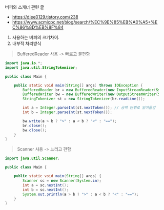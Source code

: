 버퍼와 스캐너 관련 글   
- https://dlee0129.tistory.com/238
- https://www.acmicpc.net/blog/search/%EC%9E%85%EB%A0%A5+%EC%86%8D%EB%8F%84

1. 사용하는 버퍼의 크기차이.
2. 내부적 처리방식

>BufferedReader 사용 -> 빠르고 불편함
```java
import java.io.*;
import java.util.StringTokenizer;

public class Main {

    public static void main(String[] args) throws IOException {
        BufferedReader br = new BufferedReader(new InputStreamReader(System.in));
        BufferedWriter bw = new BufferedWriter(new OutputStreamWriter(System.out));
        StringTokenizer st = new StringTokenizer(br.readLine());

        int a = Integer.parseInt(st.nextToken()); // 공백 단위로 읽어들임
        int b = Integer.parseInt(st.nextToken());

        bw.write(a > b ? ">" : a < b ? "<" : "==");
        br.close();
        bw.close();
    }
}
```

> Scanner 사용 -> 느리고 편함
```java
import java.util.Scanner;

public class Main {

    public static void main(String[] args) {
        Scanner sc = new Scanner(System.in);
        int a = sc.nextInt();
        int b = sc.nextInt();
        System.out.println(a > b ? ">" : a < b ? "<" : "==");
    }
}
```